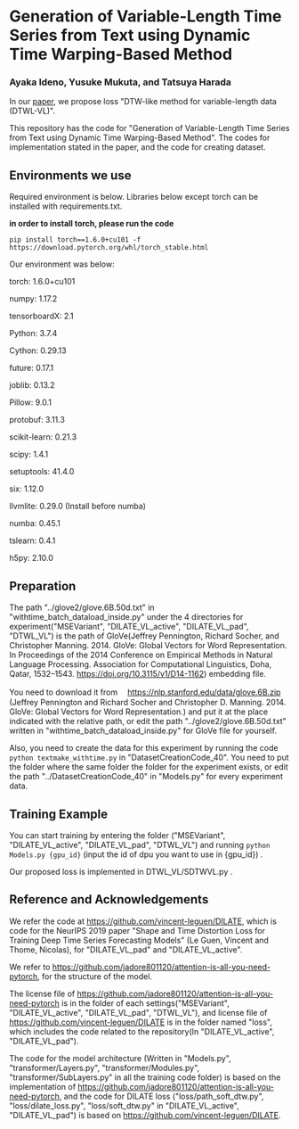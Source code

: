 # Generation of Variable-Length Time Series from Text using Dynamic Time Warping-Based Method

### Ayaka Ideno, Yusuke Mukuta, and Tatsuya Harada

In our [paper](https://dl.acm.org/doi/10.1145/3469877.3495644), we propose loss "DTW-like method for variable-length data (DTWL-VL)".

This repository has the code for "Generation of Variable-Length Time Series from Text using Dynamic Time Warping-Based Method".
The codes for implementation stated in the paper, and the code for creating dataset.



##  Environments we use



Required environment is below. Libraries below except torch can be installed with requirements.txt.

<strong> in order to install torch, please run the code </strong>

`pip install torch==1.6.0+cu101 -f https://download.pytorch.org/whl/torch_stable.html`



Our environment was below:

torch:  1.6.0+cu101

numpy:  1.17.2

tensorboardX: 2.1 

Python: 3.7.4

Cython: 0.29.13

future: 0.17.1

joblib: 0.13.2

Pillow: 9.0.1

protobuf: 3.11.3

scikit-learn: 0.21.3

scipy: 1.4.1

setuptools: 41.4.0

six: 1.12.0



llvmlite: 0.29.0        (Install before numba)

numba: 0.45.1 

tslearn: 0.4.1

h5py: 2.10.0 








## Preparation 
The path 
"../glove2/glove.6B.50d.txt" 
in "withtime_batch_dataload_inside.py" under the 4 directories for experiment("MSEVariant", "DILATE_VL_active", "DILATE_VL_pad", "DTWL_VL") is the path of GloVe(Jeffrey Pennington, Richard Socher, and Christopher Manning. 2014. GloVe: Global Vectors for Word Representation. 
In Proceedings of the 2014 Conference on Empirical Methods in Natural Language Processing. Association for Computational Linguistics, Doha, Qatar, 1532–1543. https://doi.org/10.3115/v1/D14-1162) embedding file.

You need to download it from　 https://nlp.stanford.edu/data/glove.6B.zip 　(Jeffrey Pennington and Richard Socher and Christopher D. Manning. 2014. GloVe: Global Vectors for Word Representation.) and put it at the place indicated with the relative path, or edit the path "../glove2/glove.6B.50d.txt" written in "withtime_batch_dataload_inside.py" for GloVe file for yourself.


Also, you need to create the data for this experiment by running the code 
`python textmake_withtime.py`
in "DatasetCreationCode_40".
You need to put the folder where the same folder the folder for the experiment exists, or edit the path "../DatasetCreationCode_40" in "Models.py"
 for every experiment data.

##  Training Example
You can start training by entering the folder ("MSEVariant", "DILATE_VL_active", "DILATE_VL_pad", "DTWL_VL") and
running 
`python Models.py {gpu_id}` (input the id of dpu you want to use in {gpu_id})
.


Our proposed loss is implemented in DTWL_VL/SDTWVL.py .


## Reference and Acknowledgements 

We refer the code at https://github.com/vincent-leguen/DILATE, which is code for the NeurIPS 2019 paper "Shape and Time Distortion Loss for Training Deep Time Series Forecasting Models" (Le Guen, Vincent and Thome, Nicolas), for "DILATE_VL_pad" and "DILATE_VL_active".

We refer to https://github.com/jadore801120/attention-is-all-you-need-pytorch, for the structure of the model. 

The license file of https://github.com/jadore801120/attention-is-all-you-need-pytorch is in the folder of each settings("MSEVariant", "DILATE_VL_active", "DILATE_VL_pad", "DTWL_VL"), and license file of https://github.com/vincent-leguen/DILATE is in the folder named "loss", which includes the code related to the repository(In "DILATE_VL_active", "DILATE_VL_pad").

The code for the model architecture (Written in "Models.py", "transformer/Layers.py", "transformer/Modules.py", "transformer/SubLayers.py" in all the training code folder) is based on the implementation of https://github.com/jadore801120/attention-is-all-you-need-pytorch, and
the code for DILATE loss ("loss/path_soft_dtw.py", "loss/dilate_loss.py", "loss/soft_dtw.py" in "DILATE_VL_active", "DILATE_VL_pad") is based on https://github.com/vincent-leguen/DILATE.
